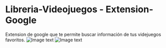 # Libreria-Videojuegos - Extension-Google
Extension de google que te permite buscar información de tus videjuegos favoritos.
![Image text](https://github.com/IGprojects/Libreria-Videojuegos-Extension-Google/blob/main/assets/1.png)
![Image text](https://github.com/IGprojects/Libreria-Videojuegos-Extension-Google/blob/main/assets/2.png)
